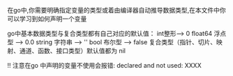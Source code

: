 在go中,你需要明确指定变量的类型或着由编译器自动推导数据类型,在本文件中你可以学习到如何声明一个变量

go中基本数据类型与复合类型都有自己对应的默认值：
int整形-->  0
float64  浮点型 --> 0.0
string 字符串 --> ''
bool 布尔型 --> false
复合类型（指针、切片、映射、通道、函数、接口类型）默认值都为 nil

!! 注意在go 中声明的变量不使用会报错: declared and not used: XXXX